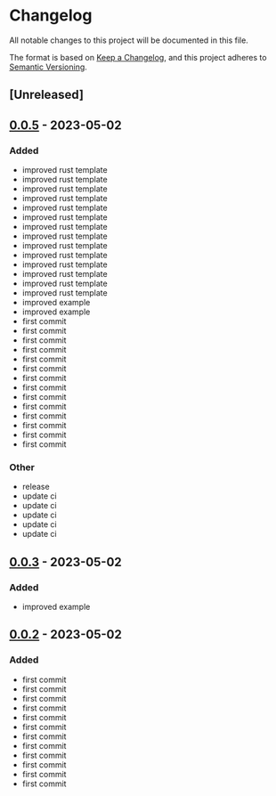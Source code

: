# Changelog
All notable changes to this project will be documented in this file.

The format is based on [Keep a Changelog](https://keepachangelog.com/en/1.0.0/),
and this project adheres to [Semantic Versioning](https://semver.org/spec/v2.0.0.html).

## [Unreleased]

## [0.0.5](https://github.com/wakflo/wakflo-cli/compare/v0.0.4...v0.0.5) - 2023-05-02

### Added
- improved rust template
- improved rust template
- improved rust template
- improved rust template
- improved rust template
- improved rust template
- improved rust template
- improved rust template
- improved rust template
- improved rust template
- improved rust template
- improved rust template
- improved rust template
- improved rust template
- improved example
- improved example
- first commit
- first commit
- first commit
- first commit
- first commit
- first commit
- first commit
- first commit
- first commit
- first commit
- first commit
- first commit
- first commit
- first commit

### Other
- release
- update ci
- update ci
- update ci
- update ci
- update ci

## [0.0.3](https://github.com/wakflo/wakflo-cli/compare/v0.0.2...v0.0.3) - 2023-05-02

### Added
- improved example

## [0.0.2](https://github.com/wakflo/wakflo-cli/compare/v0.0.1...v0.0.2) - 2023-05-02

### Added
- first commit
- first commit
- first commit
- first commit
- first commit
- first commit
- first commit
- first commit
- first commit
- first commit
- first commit
- first commit
